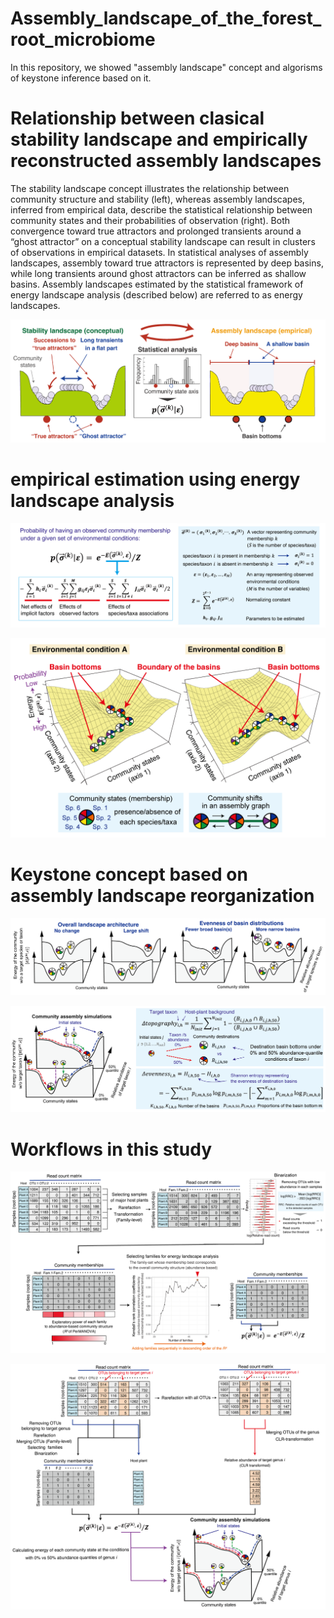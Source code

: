 # Assembly_landscape_of_the_forest_root_microbiome
In this repository, we showed "assembly landscape" concept and algorisms of keystone inference based on it.

# Relationship between clasical stability landscape and empirically reconstructed assembly landscapes
The stability landscape concept illustrates the relationship between community structure and stability (left), whereas assembly landscapes, inferred from empirical data, describe the statistical relationship between community states and their probabilities of observation (right). Both convergence toward true attractors and prolonged transients around a “ghost attractor” on a conceptual stability landscape can result in clusters of observations in empirical datasets. In statistical analyses of assembly landscapes, assembly toward true attractors is represented by deep basins, while long transients around ghost attractors can be inferred as shallow basins. Assembly landscapes estimated by the statistical framework of energy landscape analysis (described below) are referred to as energy landscapes.

![Stability landscape concept and empirically reconstructed assembly landscapes.](figures/Fig1a_assemblylandscape_concept.png)

# empirical estimation using energy landscape analysis
![Model of energy landscape analysis](figures/Fig1b_model.png)

![Statistically inferred assembly landscapes](figures/Fig1c_inferred_landscapes.png)

# Keystone concept based on assembly landscape reorganization
![Large shift in assembly landscape](figures/Fig1de_landchange_concept.png)

![Keystone indexes](figures/Fig1g_indexes.png)

# Workflows in this study
![Energylandscape estimation](figures/FigS1a_ela_prep.png)

![statistical inference of keystone taxa](figures/FigS1b_explore_keytstone.png)
